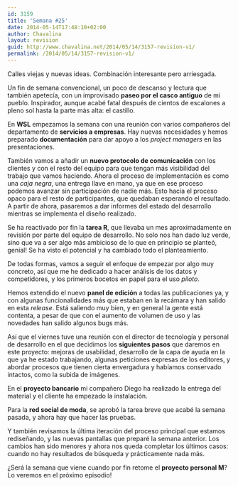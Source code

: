 ```yaml
---
id: 3159
title: 'Semana #25'
date: 2014-05-14T17:48:10+02:00
author: Chavalina
layout: revision
guid: http://www.chavalina.net/2014/05/14/3157-revision-v1/
permalink: /2014/05/14/3157-revision-v1/
---
```

Calles viejas y nuevas ideas. Combinación interesante pero arriesgada.



Un fin de semana convencional, un poco de descanso y lectura que también apetecía, con un improvisado **paseo por el casco antiguo** de mi pueblo. Inspirador, aunque acabé fatal después de cientos de escalones a pleno sol hasta la parte más alta: el castillo.



En **WSL** empezamos la semana con una reunión con varios compañeros del departamento de **servicios a empresas**. Hay nuevas necesidades y hemos preparado **documentación** para dar apoyo a los <em lang="en">project managers</em> en las presentaciones.

También vamos a añadir un **nuevo protocolo de comunicación** con los clientes y con el resto del equipo para que tengan más visibilidad del trabajo que vamos haciendo. Ahora el proceso de implementación es como una _caja negra_, una entrega llave en mano, ya que en ese proceso podemos avanzar sin participación de nadie más. Esto hacía el proceso opaco para el resto de participantes, que quedaban esperando el resultado. A partir de ahora, pasaremos a dar informes del estado del desarrollo mientras se implementa el diseño realizado.

Se ha reactivado por fin la **tarea R**, que llevaba un mes aproximadamente en revisión por parte del equipo de desarrollo. No solo nos han dado luz verde, sino que va a ser algo más ambicioso de lo que en principio se planteó, genial! Se ha visto el potencial y ha cambiado todo el planteamiento.

De todas formas, vamos a seguir el enfoque de empezar por algo muy concreto, así que me he dedicado a hacer análisis de los datos y competidores, y los primeros bocetos en papel para el uso _piloto_.

Hemos extendido el nuevo **panel de edición** a todas las publicaciones ya, y con algunas funcionalidades más que estaban en la recámara y han salido en esta <em lang="en">release</em>. Está saliendo muy bien, y en general la gente está contenta, a pesar de que con el aumento de volumen de uso y las novedades han salido algunos bugs más.

Así que el viernes tuve una reunión con el director de tecnología y personal de desarrollo en el que decidimos los **siguientes pasos** que daremos en este proyecto: mejoras de usabilidad, desarrollo de la capa de ayuda en la que ya he estado trabajando, algunas peticiones expresas de los editores, y abordar procesos que tienen cierta envergadura y habíamos conservado intactos, como la subida de imágenes.

En el **proyecto bancario** mi compañero Diego ha realizado la entrega del material y el cliente ha empezado la instalación.

Para la **red social de moda**, se aprobó la tarea breve que acabé la semana pasada, y ahora hay que hacer las pruebas. 

Y también revisamos la última iteración del proceso principal que estamos rediseñando, y las nuevas pantallas que preparé la semana anterior. Los cambios han sido menores y ahora nos queda completar los últimos casos: cuando no hay resultados de búsqueda y prácticamente nada más.

¿Será la semana que viene cuando por fin retome el **proyecto personal M**? Lo veremos en el próximo episodio!